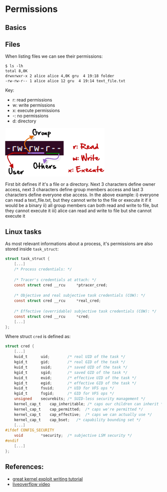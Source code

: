 # Permissions

## Basics


## Files
When listing files we can see their permissions:

```console
$ ls -lh
total 8,0K
drwxrwxr-x 2 alice alice 4,0K gru  4 19:18 folder
-rw-rw-r-- 1 alice alice 12 gru  4 19:14 text_file.txt
```

Key:
- r: read permissions
- w: write permissions
- x: execute permissions
- -: no permissions
- d: directory

![](img/rwx_files.png)

First bit defines if it's a file or a directory. Next 3 characters define owner access, next 3 characters define group members access and last 3 characters define everyone else access.
In the above example:
i) everyone can read a text_file.txt, but they cannot write to the file or execute it if it would be a binary
ii) all group members can both read and write to file, but they cannot execute it
iii) alice can read and write to file but she cannot execute it






## Linux tasks
As most relevant informations about a process, it's permissions are also stored inside `task_struct`:

```c
struct task_struct {
    [...]
	/* Process credentials: */

	/* Tracer's credentials at attach: */
	const struct cred __rcu		*ptracer_cred;

	/* Objective and real subjective task credentials (COW): */
	const struct cred __rcu		*real_cred;

	/* Effective (overridable) subjective task credentials (COW): */
	const struct cred __rcu		*cred;
    [...]
};
```

Where struct `cred` is defined as:

```c
struct cred {
    [...]
	kuid_t		uid;		/* real UID of the task */
	kgid_t		gid;		/* real GID of the task */
	kuid_t		suid;		/* saved UID of the task */
	kgid_t		sgid;		/* saved GID of the task */
	kuid_t		euid;		/* effective UID of the task */
	kgid_t		egid;		/* effective GID of the task */
	kuid_t		fsuid;		/* UID for VFS ops */
	kgid_t		fsgid;		/* GID for VFS ops */
	unsigned	securebits;	/* SUID-less security management */
	kernel_cap_t	cap_inheritable; /* caps our children can inherit */
	kernel_cap_t	cap_permitted;	/* caps we're permitted */
	kernel_cap_t	cap_effective;	/* caps we can actually use */
	kernel_cap_t	cap_bset;	/* capability bounding set */
    [...]
#ifdef CONFIG_SECURITY
	void		*security;	/* subjective LSM security */
#endif
    [...]
};
```











## References:
- [great kernel exploit writing tutorial](https://blog.lexfo.fr/cve-2017-11176-linux-kernel-exploitation-part4.html)
- [liveoverflow video](https://www.youtube.com/watch?v=Y-4WHf0of6Y)